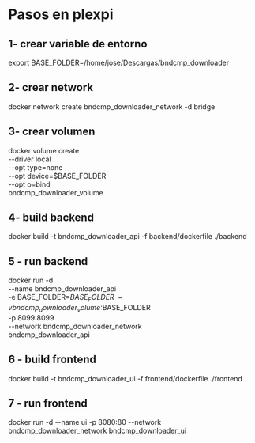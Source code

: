 # Pasos en plexpi

## 1- crear variable de entorno

export BASE_FOLDER=/home/jose/Descargas/bndcmp_downloader

## 2- crear network

docker network create bndcmp_downloader_network -d bridge

## 3- crear volumen

docker volume create \
--driver local \
--opt type=none \
--opt device=$BASE_FOLDER \
--opt o=bind \
bndcmp_downloader_volume

## 4- build backend

docker build -t bndcmp_downloader_api -f backend/dockerfile ./backend

## 5 - run backend

docker run -d \
--name bndcmp_downloader_api \
-e BASE_FOLDER=$BASE_FOLDER \
-v bndcmp_downloader_volume:$BASE_FOLDER \
-p 8099:8099 \
--network bndcmp_downloader_network \
bndcmp_downloader_api

## 6 - build frontend

docker build -t bndcmp_downloader_ui -f frontend/dockerfile ./frontend

## 7 - run frontend

docker run -d --name ui -p 8080:80 --network bndcmp_downloader_network bndcmp_downloader_ui